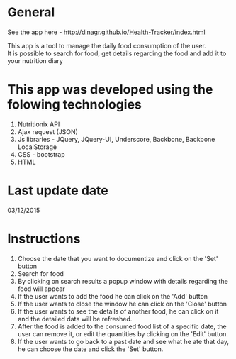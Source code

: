 # General

See the app here - http://dinagr.github.io/Health-Tracker/index.html </br>

This app is a tool to manage the daily food consumption of the user.</br>
It is possible to search for food, get details regarding the food and add it to your nutrition diary</br>

# This app was developed using the folowing technologies

1. Nutritionix API
2. Ajax request (JSON)
3. Js libraries - JQuery, JQuery-UI, Underscore, Backbone, Backbone LocalStorage
4. CSS - bootstrap
5. HTML

# Last update date

03/12/2015

# Instructions 

1. Choose the date that you want to documentize and click on the 'Set' button  
2. Search for food 
3. By clicking on search results a popup window with details regarding the food will appear
4. If the user wants to add the food he can click on the 'Add' button
5. If the user wants to close the window he can click on the 'Close' button
6. If the user wants to see the details of another food, he can click on it and the detailed data will be refreshed.
7. After the food is added to the consumed food list of a specific date, the user can remove it, or edit the quantities by clicking on the 'Edit' button.
8. If the user wants to go back to a past date and see what he ate that day, he can choose the date and click the 'Set' button.
